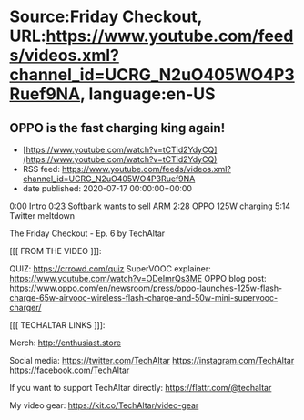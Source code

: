 # Source:Friday Checkout, URL:https://www.youtube.com/feeds/videos.xml?channel_id=UCRG_N2uO405WO4P3Ruef9NA, language:en-US

## OPPO is the fast charging king again!
 - [https://www.youtube.com/watch?v=tCTid2YdyCQ](https://www.youtube.com/watch?v=tCTid2YdyCQ)
 - RSS feed: https://www.youtube.com/feeds/videos.xml?channel_id=UCRG_N2uO405WO4P3Ruef9NA
 - date published: 2020-07-17 00:00:00+00:00

0:00 Intro
0:23 Softbank wants to sell ARM
2:28 OPPO 125W charging
5:14 Twitter meltdown



The Friday Checkout - Ep. 6
by TechAltar


[[[ FROM THE VIDEO ]]]:

QUIZ: https://crrowd.com/quiz
SuperVOOC explainer: https://www.youtube.com/watch?v=ODeImrQs3ME
OPPO blog post: https://www.oppo.com/en/newsroom/press/oppo-launches-125w-flash-charge-65w-airvooc-wireless-flash-charge-and-50w-mini-supervooc-charger/

[[[ TECHALTAR LINKS ]]]:

Merch:
http://enthusiast.store

Social media:
https://twitter.com/TechAltar
https://instagram.com/TechAltar
https://facebook.com/TechAltar

If you want to support TechAltar directly:
https://flattr.com/@techaltar

My video gear:
https://kit.co/TechAltar/video-gear

